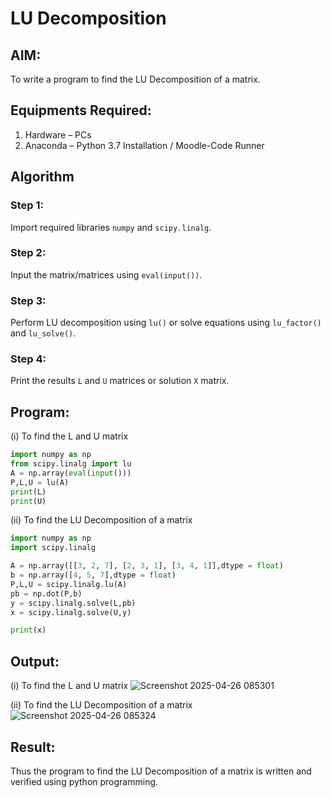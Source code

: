 # LU Decomposition 

## AIM:
To write a program to find the LU Decomposition of a matrix.

## Equipments Required:
1. Hardware – PCs
2. Anaconda – Python 3.7 Installation / Moodle-Code Runner
## Algorithm
### Step 1:  
Import required libraries `numpy` and `scipy.linalg`.  

### Step 2:  
Input the matrix/matrices using `eval(input())`.  

### Step 3:  
Perform LU decomposition using `lu()` or solve equations using `lu_factor()` and `lu_solve()`.  

### Step 4:  
Print the results `L` and `U` matrices or solution `X` matrix. 

## Program:
(i) To find the L and U matrix
```python
import numpy as np
from scipy.linalg import lu
A = np.array(eval(input()))
P,L,U = lu(A)
print(L)
print(U)
```
(ii) To find the LU Decomposition of a matrix
```python
import numpy as np
import scipy.linalg 

A = np.array([[3, 2, 7], [2, 3, 1], [3, 4, 1]],dtype = float)
b = np.array([4, 5, 7],dtype = float)
P,L,U = scipy.linalg.lu(A)
pb = np.dot(P,b)
y = scipy.linalg.solve(L,pb)
x = scipy.linalg.solve(U,y)

print(x)
```

## Output:
(i) To find the L and U matrix
![Screenshot 2025-04-26 085301](https://github.com/user-attachments/assets/fdd59256-4b02-48dd-ba40-980c806b448c)


(ii) To find the LU Decomposition of a matrix
![Screenshot 2025-04-26 085324](https://github.com/user-attachments/assets/a73b9e59-464f-4da6-a5f3-fad39193a999)



## Result:
Thus the program to find the LU Decomposition of a matrix is written and verified using python programming.
